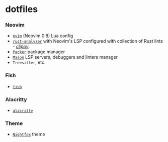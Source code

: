 # dotfiles

### Neovim

* [`nvim`](https://neovim.io/ "Neovim") (Neovim 0.8) Lua config
* [`rust-analyzer`](https://rust-analyzer.github.io/manual.html "rust-analyzer") with Neovim's LSP configured with collection of Rust lints - *[clippy](https://doc.rust-lang.org/clippy/index.html "Cargo clippy")*.
* [`Packer`](https://github.com/wbthomason/packer.nvim) package manager
* [`Mason`](https://github.com/williamboman/mason.nvim) LSP servers, debuggers and linters manager
* `Treesitter`, etc.

### Fish

* [`fish`](https://fishshell.com/ "fish shell")

### Alacritty

* [`alacritty`](https://alacritty.org/ "alacritty terminal") 

### Theme

* [`Nightfox`](https://github.com/EdenEast/nightfox.nvim "Nightfox theme") theme
